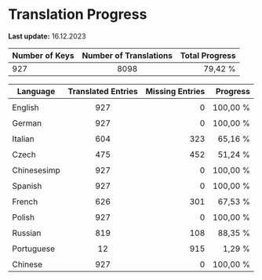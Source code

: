 # Translation Progress
**Last update:** 16.12.2023

| Number of Keys | Number of Translations | Total Progress |
|----------|:-----------------:|--------:|
927 | 8098 | 79,42 % |

| Language | Translated Entries | Missing Entries | Progress |
|----------|:-----------------:|--------:|--------:|
| | | |
| English | 927 | 0 | 100,00 %
| | | |
| German | 927 | 0 | 100,00 %
| | | |
| Italian | 604 | 323 | 65,16 %
| | | |
| Czech | 475 | 452 | 51,24 %
| | | |
| Chinesesimp | 927 | 0 | 100,00 %
| | | |
| Spanish | 927 | 0 | 100,00 %
| | | |
| French | 626 | 301 | 67,53 %
| | | |
| Polish | 927 | 0 | 100,00 %
| | | |
| Russian | 819 | 108 | 88,35 %
| | | |
| Portuguese | 12 | 915 | 1,29 %
| | | |
| Chinese | 927 | 0 | 100,00 %
